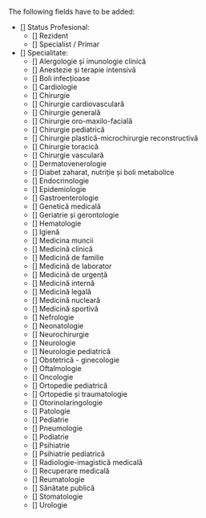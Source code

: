 The following fields have to be added:

- [] Status Profesional:
  - [] Rezident
  - [] Specialist / Primar
- [] Specialitate:
  - [] Alergologie și imunologie clinică‎
  - [] Anestezie și terapie intensivă‎
  - [] Boli infecțioase‎
  - [] Cardiologie‎
  - [] Chirurgie‎
  - [] Chirurgie cardiovasculară‎
  - [] Chirurgie generală‎
  - [] Chirurgie oro-maxilo-facială‎
  - [] Chirurgie pediatrică‎
  - [] Chirurgie plastică-microchirurgie reconstructivă‎
  - [] Chirurgie toracică‎
  - [] Chirurgie vasculară‎
  - [] Dermatovenerologie‎
  - [] Diabet zaharat, nutriție și boli metabolice‎
  - [] Endocrinologie‎
  - [] Epidemiologie‎
  - [] Gastroenterologie‎
  - [] Genetică medicală‎
  - [] Geriatrie și gerontologie‎
  - [] Hematologie‎
  - [] Igienă‎
  - [] Medicina muncii‎
  - [] Medicină clinică‎
  - [] Medicină de familie‎
  - [] Medicină de laborator‎
  - [] Medicină de urgență‎
  - [] Medicină internă‎
  - [] Medicină legală‎
  - [] Medicină nucleară‎
  - [] Medicină sportivă‎
  - [] Nefrologie‎
  - [] Neonatologie‎
  - [] Neurochirurgie‎
  - [] Neurologie‎
  - [] Neurologie pediatrică‎
  - [] Obstetrică - ginecologie‎
  - [] Oftalmologie‎
  - [] Oncologie‎
  - [] Ortopedie pediatrică‎
  - [] Ortopedie și traumatologie‎
  - [] Otorinolaringologie‎
  - [] Patologie‎
  - [] Pediatrie‎
  - [] Pneumologie‎
  - [] Podiatrie‎
  - [] Psihiatrie‎
  - [] Psihiatrie pediatrică‎
  - [] Radiologie-imagistică medicală‎
  - [] Recuperare medicală‎
  - [] Reumatologie‎
  - [] Sănătate publică‎
  - [] Stomatologie‎
  - [] Urologie‎
